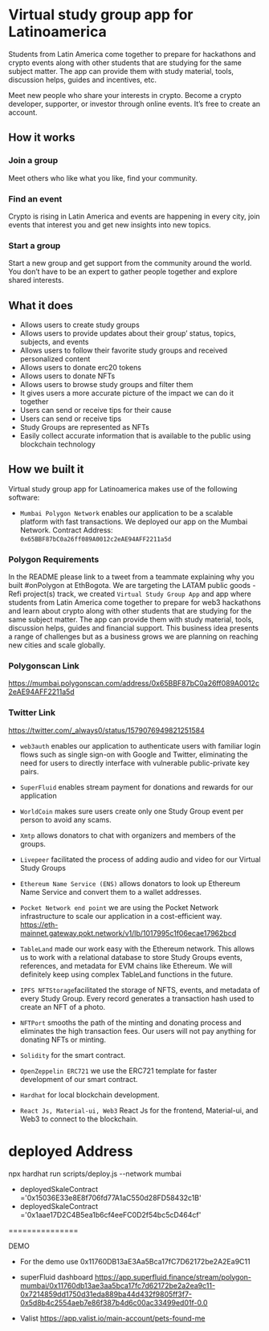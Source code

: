 # Virtual study group app for Latinoamerica

Students from Latin America come together to prepare for hackathons and crypto events along with other students that are studying for the same subject matter. The app can provide them with study material, tools, discussion helps, guides and incentives, etc.

Meet new people who share your interests in crypto. Become a crypto developer, supporter, or investor through online events. It’s free to create an account.

## How it works

### Join a group

Meet others who like what you like, find your community.

### Find an event

Crypto is rising in Latin America and events are happening in every city, join events that interest you and get new insights into new topics.

### Start a group

Start a new group and get support from the community around the world. You don’t have to be an expert to gather people together and explore shared interests.

## What it does

- Allows users to create study groups
- Allows users to provide updates about their group’ status, topics, subjects, and events
- Allows users to follow their favorite study groups and received personalized content
- Allows users to donate erc20 tokens
- Allows users to donate NFTs
- Allows users to browse study groups and filter them
- It gives users a more accurate picture of the impact we can do it together
- Users can send or receive tips for their cause
- Users can send or receive tips
- Study Groups are represented as NFTs
- Easily collect accurate information that is available to the public using blockchain technology

## How we built it

Virtual study group app for Latinoamerica makes use of the following software:
- `Mumbai Polygon Network` enables our application to be a scalable platform with fast transactions. We deployed our app on the Mumbai Network. Contract Address: `0x65BBF87bC0a26ff089A0012c2eAE94AFF2211a5d`

### Polygon Requirements
In the README please link to a tweet from a teammate explaining why you built #onPolygon at EthBogota.
We are targeting the LATAM public goods - Refi project(s) track, we created `Virtual Study Group App` and app where students from Latin America come together to prepare for web3 hackathons and learn about crypto along with other students that are studying for the same subject matter. The app can provide them with study material, tools, discussion helps, guides and financial support. This business idea presents a range of challenges but as a business grows we are planning on reaching new cities and scale globally.

### Polygonscan Link
https://mumbai.polygonscan.com/address/0x65BBF87bC0a26ff089A0012c2eAE94AFF2211a5d
### Twitter Link
https://twitter.com/_always0/status/1579076949821251584


- `web3auth` enables our application to authenticate users with familiar login flows such as single sign-on with Google and Twitter, eliminating the need for users to directly interface with vulnerable public-private key pairs.

* `SuperFluid` enables stream payment for donations and rewards for our application

* `WorldCoin` makes sure users create only one Study Group event per person to avoid any scams.

* `Xmtp` allows donators to chat with organizers and members of the groups.

* `Livepeer`  facilitated the process of adding audio and video for our Virtual Study Groups

* `Ethereum Name Service (ENS)` allows donators to look up Ethereum Name Service and convert them to a wallet addresses.

* `Pocket Network end point` we are using the Pocket Network infrastructure to scale our application in a cost-efficient way.
  https://eth-mainnet.gateway.pokt.network/v1/lb/1017995c1f06ecae17962bcd

* `TableLand` made our work easy with the Ethereum network. This allows us to work with a relational database to store Study Groups events, references, and metadata for EVM chains like Ethereum. We will definitely keep using complex TableLand functions in the future.

- `IPFS NFTStorage`facilitated the storage of NFTS, events, and metadata of every Study Group. Every record generates a transaction hash used to create an NFT of a photo.

- `NFTPort` smooths the path of the minting and donating process and eliminates the high transaction fees. Our users will not pay anything for donating NFTs or minting.
- `Solidity` for the smart contract.
- `OpenZeppelin ERC721` we use the ERC721 template for faster development of our smart contract.
- `Hardhat` for local blockchain development.
- `React Js, Material-ui, Web3` React Js for the frontend, Material-ui, and Web3 to connect to the blockchain.

# deployed Address

npx hardhat run scripts/deploy.js --network mumbai

- deployedSkaleContract ='0x15036E33e8E8f706fd77A1aC550d28FD58432c1B'
- deployedSkaleContract ='0x1aae17D2C4B5ea1b6cf4eeFC0D2f54bc5cD464cf'

===============

DEMO

- For the demo use 0x11760DB13aE3Aa5Bca17fC7D62172be2A2Ea9C11
- superFluid dashboard
  https://app.superfluid.finance/stream/polygon-mumbai/0x11760db13ae3aa5bca17fc7d62172be2a2ea9c11-0x7214859dd1750d31eda889ba44d432f9805ff3f7-0x5d8b4c2554aeb7e86f387b4d6c00ac33499ed01f-0.0

- Valist https://app.valist.io/main-account/pets-found-me
